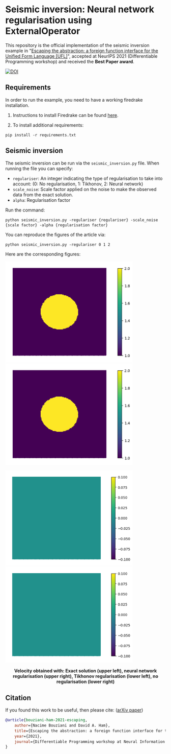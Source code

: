 # Seismic inversion: Neural network regularisation using ExternalOperator

This repository is the official implementation of the seismic inversion example in "[Escaping the abstraction: a foreign function interface for the Unified Form Language [UFL]](https://arxiv.org/abs/2111.00945)", accepted at NeurIPS 2021 (Differentiable Programming workshop) and received the **Best Paper award**.

[![DOI](https://zenodo.org/badge/409780239.svg)](https://zenodo.org/badge/latestdoi/409780239)


## Requirements

In order to run the example, you need to have a working firedrake installation.

1) Instructions to install Firedrake can be found [here](https://www.firedrakeproject.org/download.html).

2) To install additional requirements:

  ```setup
  pip install -r requirements.txt
  ```

## Seismic inversion

The seismic inversion can be run via the `seismic_inversion.py` file. When running the file you can specify:

- `regulariser`: An integer indicating the type of regularisation to take into account: (0: No regularisation, 1: Tikhonov, 2: Neural network)
- `scale_noise`: Scale factor applied on the noise to make the observed data from the exact solution.
- `alpha`:  Regularisation factor

Run the command:

```seismic_run
python seismic_inversion.py -regulariser {regulariser} -scale_noise {scale factor} -alpha {regularisation factor}
```

You can reproduce the figures of the article via:

```seismic_run
python seismic_inversion.py -regulariser 0 1 2
```

Here are the corresponding figures:

<p float="left">
  <img src="./figures/seismic_inversion_exact.png" width="400" />
  <img src="./figures/seismic_inversion_nn_regularisation.png" width="400" />
</p>

<p float="left">
  <img src="./figures/seismic_inversion_tikhonov_regularisation.png" width="400" />
  <img src="./figures/seismic_inversion_without_regularisation.png" width="400" />
  <figcaption align = "center"><b>Velocity obtained with: Exact solution (upper left), neural network regularisation (upper right), Tikhonov regularisation (lower left), no regularisation (lower right)  </b></figcaption>
</p>


## Citation

If you found this work to be useful, then please cite: ([arXiv paper](https://arxiv.org/abs/2111.00945))

```bibtex
@article{bouziani-ham-2021-escaping,
    author={Nacime Bouziani and David A. Ham},
    title={Escaping the abstraction: a foreign function interface for the {Unified} {Form} {Language} [{UFL}]},
    year={2021},
    journal={Differentiable Programming workshop at Neural Information Processing Systems 2021}
}
```


